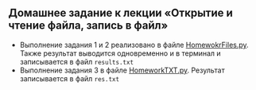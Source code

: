 ## Домашнее задание к лекции «Открытие и чтение файла, запись в файл»

* Выполнение задания 1 и 2 реализовано в файле [HomewokrFiles.py](/https://github.com/berson969/WorkWithFiles/HomeworkFiles.py). Также результат выводится одновременно и в терминал и записывается в файл ``results.txt``
* Выполнение задания  3 в файле [HomeworkTXT.py](https://github.com/berson969/WorkWithFiles/HomeworkTXT.py).
Результат записывается в файл `res.txt`